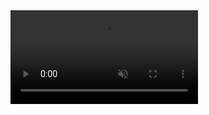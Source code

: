 <video src="https://github.com/user-attachments/assets/229e9972-2a80-4a00-9bc5-f216f910c004" data-canonical-src="https://github.com/user-attachments/assets/229e9972-2a80-4a00-9bc5-f216f910c004" controls="controls" muted="muted" class="d-block rounded-bottom-2 border-top width-fit" style="max-height:640px;">

  </video>
